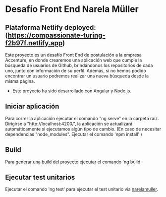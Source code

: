 # Desafío Front End Narela Müller 
## Plataforma Netlify deployed: (https://compassionate-turing-f2b97f.netlify.app) 

Este proyecto es un desafío Front End de postulación a la empresa Accenture, en donde crearemos una aplicación web que cumple la búsqueda de usuarios de Github, brindándonos los repositorios de cada uno, junto con información de su perfíl. Además, si no hemos podido encontrar un usuario podremos realizar una nueva búsqueda desde la misma página.
- Este proyecto ha sido desarrollado con Angular y Node.js.

## Iniciar aplicación

Para correr la aplicación ejecutar el comando "ng serve" en la carpeta raíz. Dirigirse a "http://localhost:4200/', la aplicación se actualizará automáticamente si ejecutamos algún tipo de cambio. (En caso de necesitar dependencias "node_modules". Ejecutar el comando 'npm install' )

## Build

Para generar una build del proyecto ejecutar el comando 'ng build'

## Ejecutar test unitarios
Ejecutar el comando 'ng test' para ejecutar el test unitario via [narelamuller](https://narelamuller-app-angular.github.io).
